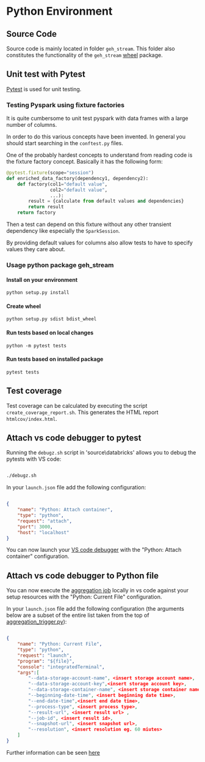 # Python Environment

## Source Code

Source code is mainly located in folder `geh_stream`. This folder also constitutes the functionality of the `geh_stream` [wheel](https://pythonwheels.com/) package.

## Unit test with Pytest

[Pytest](https://pytest.org/) is used for unit testing.

### Testing Pyspark using fixture factories

It is quite cumbersome to unit test pyspark with data frames with a large number of columns.

In order to do this various concepts have been invented. In general you should start searching in the `conftest.py` files.

One of the probably hardest concepts to understand from reading code is the fixture factory concept. Basically it has the following form:

```python
@pytest.fixture(scope="session")
def enriched_data_factory(dependency1, dependency2):
    def factory(col1="default value",
                col2="default value",
                ...):
        result = {calculate from default values and dependencies}
        return result
    return factory
```

Then a test can depend on this fixture without any other transient dependency like especially the `SparkSession`.

By providing default values for columns also allow tests to have to specify values they care about.

### Usage python package geh_stream

#### Install on your environment

`python setup.py install`

#### Create wheel

`python setup.py sdist bdist_wheel`

#### Run tests based on local changes

`python -m pytest tests`

#### Run tests based on installed package

`pytest tests`

## Test coverage

Test coverage can be calculated by executing the script `create_coverage_report.sh`. This generates the HTML report `htmlcov/index.html`.

## Attach vs code debugger to pytest

Running the `debugz.sh` script in 'source\databricks' allows you to debug the pytests with VS code:

```bash

./debugz.sh

```

In your `launch.json` file add the following configuration:

```json

{
    "name": "Python: Attach container",
    "type": "python",
    "request": "attach",
    "port": 3000,
    "host": "localhost"
}

```

You can now launch your [VS code debugger](https://code.visualstudio.com/docs/editor/debugging#_launch-configurations) with the "Python: Attach container" configuration.

## Attach vs code debugger to Python file

You can now execute the [aggregation job](https://github.com/Energinet-DataHub/geh-aggregations/blob/main/source/databricks/aggregation-jobs/aggregation_trigger.py)
locally in vs code against your setup resources with the "Python: Current File" configuration.

In your `launch.json` file add the following configuration (the arguments below are a subset of the entire list taken from the top of [aggregation_trigger.py](https://github.com/Energinet-DataHub/geh-aggregations/blob/main/source/databricks/aggregation-jobs/aggregation_trigger.py)):

```json

{
    "name": "Python: Current File",
    "type": "python",
    "request": "launch",
    "program": "${file}",
    "console": "integratedTerminal",
    "args":[
        "--data-storage-account-name", <insert storage account name>,
        "--data-storage-account-key",<insert storage account key>,
        "--data-storage-container-name", <insert storage container name>,
        "--beginning-date-time", <insert beginning date time>,
        "--end-date-time",<insert end date time>,
        "--process-type", <insert process type>,
        "--result-url", <insert result url> ,
        "--job-id", <insert result id>,
        "--snapshot-url", <insert snapshot url>,
        "--resolution", <insert resolution eg. 60 miutes>
    ]
}

```

Further information can be seen [here](https://code.visualstudio.com/docs/python/debugging#_initialize-configurations)
